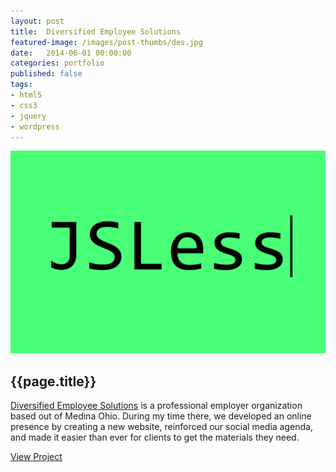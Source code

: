 ```yaml
---
layout: post
title:  Diversified Employee Solutions
featured-image: /images/post-thumbs/des.jpg
date:   2014-06-01 00:00:00
categories: portfolio
published: false
tags: 
- html5 
- css3
- jquery
- wordpress
---
```


<section class="feature-image">
	<img src="/images/post-img/jsless.gif" alt="JSLess">
</section>

<section class="post-intro">
	<h1>{{page.title}}</h1>
	<p><a href="http://des4you.com" target="_blank">Diversified Employee Solutions</a> is a professional employer organization based out of Medina Ohio. During my time there, we developed an online presence by creating a new website, reinforced our social media agenda, and made it easier than ever for clients to get the materials they need.</p>
	<a href="http://des4you.com" target="_blank" class="view-project tooltip">View Project</a>

</section>
